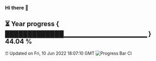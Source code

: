 ### Hi there 👋
⏳ Year progress { █████████████▁▁▁▁▁▁▁▁▁▁▁▁▁▁▁▁▁ } 44.04 %
---
⏰ Updated on Fri, 10 Jun 2022 18:07:10 GMT
![Progress Bar CI](https://github.com/Moyi321/Moyi321/workflows/Progress%20Bar%20CI/badge.svg)
